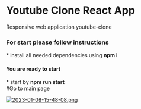 # Youtube Clone React App
Responsive web application  youtube-clone
</br>
<h3>For start please follow instructions </h3>
* install all needed dependencies using <b> npm i </b> <br/>
<h4>You are ready to start</h4>
* start by <b>npm run start</b> 
</br>
#Go to main page

[![2023-01-08-15-48-08.png](https://i.postimg.cc/3NRh6mvp/2023-01-08-15-48-08.png)](https://postimg.cc/N9WZ2ybf)







